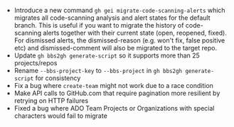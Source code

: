 - Introduce a new command `gh gei migrate-code-scanning-alerts` which migrates all code-scanning analysis and alert states for the default branch. This is useful if you want to migrate the history of code-scanning alerts together with their current state (open, reopened, fixed). For dismissed alerts, the dismissed-reason (e.g. won't fix, false positive etc) and dismissed-comment will also be migrated to the target repo. 
- Update `gh bbs2gh generate-script` so it supports more than 25 projects/repos
- Rename `--bbs-project-key` to `--bbs-project` in `gh bbs2gh generate-script` for consistency
- Fix a bug where `create-team` might not work due to a race condition
- Make API calls to GitHub.com that require pagination more resilient by retrying on HTTP failures
- Fixed a bug where ADO Team Projects or Organizations with special characters would fail to migrate